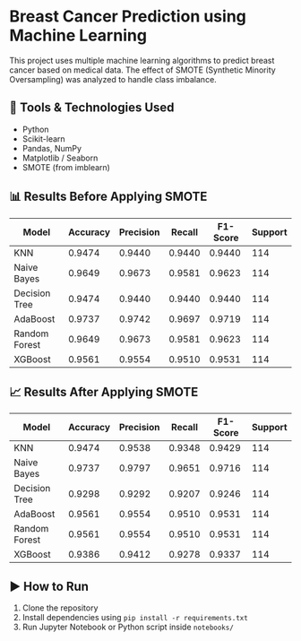 # Breast Cancer Prediction using Machine Learning
This project uses multiple machine learning algorithms to predict breast cancer based on medical data. The effect of SMOTE (Synthetic Minority Oversampling) was analyzed to handle class imbalance.

## 🔧 Tools & Technologies Used
- Python
- Scikit-learn
- Pandas, NumPy
- Matplotlib / Seaborn
- SMOTE (from imblearn)

## 📊 Results Before Applying SMOTE

| Model         | Accuracy | Precision | Recall  | F1-Score | Support |
|---------------|----------|-----------|---------|----------|---------|
| KNN           | 0.9474   | 0.9440    | 0.9440  | 0.9440   | 114     |
| Naive Bayes   | 0.9649   | 0.9673    | 0.9581  | 0.9623   | 114     |
| Decision Tree | 0.9474   | 0.9440    | 0.9440  | 0.9440   | 114     |
| AdaBoost      | 0.9737   | 0.9742    | 0.9697  | 0.9719   | 114     |
| Random Forest | 0.9649   | 0.9673    | 0.9581  | 0.9623   | 114     |
| XGBoost       | 0.9561   | 0.9554    | 0.9510  | 0.9531   | 114     |

## 📈 Results After Applying SMOTE

| Model         | Accuracy | Precision | Recall  | F1-Score | Support |
|---------------|----------|-----------|---------|----------|---------|
| KNN           | 0.9474   | 0.9538    | 0.9348  | 0.9429   | 114     |
| Naive Bayes   | 0.9737   | 0.9797    | 0.9651  | 0.9716   | 114     |
| Decision Tree | 0.9298   | 0.9292    | 0.9207  | 0.9246   | 114     |
| AdaBoost      | 0.9561   | 0.9554    | 0.9510  | 0.9531   | 114     |
| Random Forest | 0.9561   | 0.9554    | 0.9510  | 0.9531   | 114     |
| XGBoost       | 0.9386   | 0.9412    | 0.9278  | 0.9337   | 114     |


## ▶️ How to Run
1. Clone the repository  
2. Install dependencies using `pip install -r requirements.txt`  
3. Run Jupyter Notebook or Python script inside `notebooks/`

